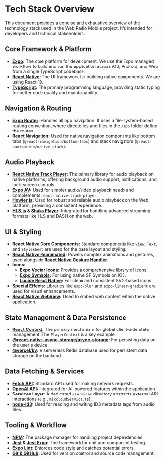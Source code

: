 # Tech Stack Overview

This document provides a concise and exhaustive overview of the technology stack used in the Web Radio Mobile project. It's intended for developers and technical stakeholders.

## Core Framework & Platform

*   **[Expo](https://expo.dev/):** The core platform for development. We use the Expo managed workflow to build and run the application across iOS, Android, and Web from a single TypeScript codebase.
*   **[React Native](https://reactnative.dev/):** The UI framework for building native components. We are using React 19.
*   **[TypeScript](https://www.typescriptlang.org/):** The primary programming language, providing static typing for better code quality and maintainability.

## Navigation & Routing

*   **[Expo Router](https://docs.expo.dev/router/introduction/):** Handles all app navigation. It uses a file-system-based routing convention, where directories and files in the `/app` folder define the routes.
*   **[React Navigation](https://reactnavigation.org/):** Used for native navigation components like bottom tabs (`@react-navigation/bottom-tabs`) and stack navigators (`@react-navigation/native-stack`).

## Audio Playback

*   **[React Native Track Player](https://react-native-track-player.js.org/):** The primary library for audio playback on native platforms, offering background audio support, notifications, and lock-screen controls.
*   **[Expo AV](https://docs.expo.dev/versions/latest/sdk/av/):** Used for simpler audio/video playback needs and complements `react-native-track-player`.
*   **[Howler.js](https://howlerjs.com/):** Used for robust and reliable audio playback on the Web platform, providing a consistent experience.
*   **[HLS.js](https://github.com/video-dev/hls.js/) & [Shaka Player](https://github.com/shaka-project/shaka-player):** Integrated for handling advanced streaming formats like HLS and DASH on the web.

## UI & Styling

*   **React Native Core Components:** Standard components like `View`, `Text`, and `StyleSheet` are used for the base layout and styling.
*   **[React Native Reanimated](https://docs.swmansion.com/react-native-reanimated/):** Powers complex animations and gestures, used alongside **[React Native Gesture Handler](https://docs.swmansion.com/react-native-gesture-handler/docs/)**.
*   **Icons:**
    *   **[Expo Vector Icons](https://docs.expo.dev/guides/icons/):** Provides a comprehensive library of icons.
    *   **[Expo Symbols](https://docs.expo.dev/versions/latest/sdk/symbols/):** For using native SF Symbols on iOS.
    *   **[Lucide React Native](https://lucide.dev/):** For clean and consistent SVG-based icons.
*   **Special Effects:** Libraries like `expo-blur` and `expo-linear-gradient` are used for visual enhancements.
*   **[React Native WebView](https://github.com/react-native-webview/react-native-webview):** Used to embed web content within the native application.

## State Management & Data Persistence

*   **[React Context](https://react.dev/learn/passing-data-deeply-with-context):** The primary mechanism for global client-side state management. The `PlayerContext` is a key example.
*   **[@react-native-async-storage/async-storage](https://react-native-async-storage.github.io/async-storage/):** For persisting data on the user's device.
*   **[@vercel/kv](https://vercel.com/docs/storage/vercel-kv):** A serverless Redis database used for persistent data storage on the backend.

## Data Fetching & Services

*   **[Fetch API](https://developer.mozilla.org/en-US/docs/Web/API/Fetch_API):** Standard API used for making network requests.
*   **[OpenAI API](https://openai.com/docs):** Integrated for AI-powered features within the application.
*   **Services Layer:** A dedicated `/services` directory abstracts external API interactions (e.g., `mixcloudService.ts`).
*   **[node-id3](https://github.com/Zazama/node-id3):** Used for reading and writing ID3 metadata tags from audio files.

## Tooling & Workflow

*   **[NPM](https://www.npmjs.com/):** The package manager for handling project dependencies.
*   **[Jest](https://jestjs.io/) & [Jest Expo](https://github.com/expo/jest-expo):** The framework for unit and component testing.
*   **[Expo Lint](https://docs.expo.dev/more/expo-cli/#lint):** Enforces code style and catches potential errors.
*   **[Git & GitHub](https://github.com/):** Used for version control and source code management. 